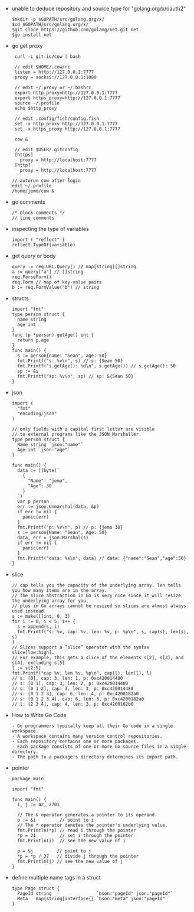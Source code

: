 - unable to deduce repository and source type for "golang.org/x/oauth2"

      $mkdir -p $GOPATH/src/golang.org/x/
      $cd $GOPATH/src/golang.org/x/
      $git clone https://github.com/golang/net.git net 
      $go install net 

- go get proxy

       curl -L git.io/cow | bash

       // edit $HOME/.cow/rc
       listen = http://127.0.0.1:7777
       proxy = socks5://127.0.0.1:1080

       // edit ~/.proxy or ~/.bashrc
       export http_proxy=http://127.0.0.1:7777
       export https_proxy=http://127.0.0.1:7777
       source ~/.profile
       echo $http_proxy

       // edit .config/fish/config.fish
       set -x http_proxy http://127.0.0.1:7777
       set -x https_proxy http://127.0.0.1:7777

       cow &

       // edit $USER/.gitconfig
       [https]
         proxy = http://localhost:7777
       [http]
         proxy = http://localhost:7777

      // autorun cow after login
      edit ~/.profile
      /home/jemo/cow &



- go comments

      /* block comments */
      // line comments

- inspecting the type of variables

      import ( "reflect" )
      reflect.TypeOf(variable)

- get query or body

      query := req.URL.Query() // map[string][]string
      a := query["a"] // []string
      req.ParseForm()
      req.Form // map of key-value pairs
      b := req.FormValue("b") // string

- structs

      import "fmt"
      type person struct {
        name string
        age int
      }
      func (p *person) getAge() int {
        return p.age
      }
      func main() {
        s := person{name: "Sean", age: 50}
        fmt.Printf("s: %v\n", s) // s: {Sean 50}
        fmt.Printf("s.getAge(): %d\n", s.getAge()) // s.getAge(): 50
        sp := &s
        fmt.Printf("sp: %v\n", sp) // sp: &{Sean 50}
      }

- json

      import (
        "fmt"
        "encoding/json"
      )
      
      // only fields with a capital first letter are visible
      // to external programs like the JSON Marshaller.
      type person struct {
        Name string `json:"name"`
        Age int `json:"age"`
      }

      func main() {
        data := []byte(`
          {
            "Name": "jemo",
            "Age": 30
          }
        `)
        var p person
        err := json.Unmarshal(data, &p)
        if err != nil {
          panic(err)
        }
        fmt.Printf("p: %v\n", p) // p: {jemo 30}
        s := person{Name: "Sean", Age: 50}
        data, err = json.Marshal(s)
        if err != nil {
          panic(err)
        }
        fmt.Printf("data: %s\n", data) // data: {"name":"Sean","age":50}
      }

- slice

      // cap tells you the capacity of the underlying array. len tells you how many items are in the array.
      // The slice abstraction in Go is very nice since it will resize the underlying array for you,
      // plus in Go arrays cannot be resized so slices are almost always used instead.
      s := make([]int, 0, 3)
      for i := 0; i < 5; i++ {
        s = append(s, i)
        fmt.Printf("s: %v, cap: %v, len: %v, p: %p\n", s, cap(s), len(s), s)
      }
      // Slices support a “slice” operator with the syntax slice[low:high].
      // For example, this gets a slice of the elements s[2], s[3], and s[4], excluding s[5]
      l := s[2:5]
      fmt.Printf("cap %v, len %v, %p\n", cap(l), len(l), l)
      // s: [0], cap: 3, len: 1, p: 0xc420014480
      // s: [0 1], cap: 3, len: 2, p: 0xc420014480
      // s: [0 1 2], cap: 3, len: 3, p: 0xc420014480
      // s: [0 1 2 3], cap: 6, len: 4, p: 0xc4200182a0
      // s: [0 1 2 3 4], cap: 6, len: 5, p: 0xc4200182a0
      // l: [2 3 4], cap: 4, len: 3, p: 0xc4200182b0

- How to Write Go Code

      - Go programmers typically keep all their Go code in a single workspace.
      - A workspace contains many version control repositories.
      - Each repository contains one or more packages.
      - Each package consists of one or more Go source files in a single directory.
      - The path to a package's directory determines its import path.

- pointer

      package main
      
      import "fmt"
      
      func main() {
        i, j := 42, 2701
      
        // The & operator generates a pointer to its operand.
        p := &i         // point to i
        // The * operator denotes the pointer's underlying value.
        fmt.Println(*p) // read i through the pointer
        *p = 21         // set i through the pointer
        fmt.Println(i)  // see the new value of i
      
        p = &j         // point to j
        *p = *p / 37   // divide j through the pointer
        fmt.Println(j) // see the new value of j
      }

- define multiple name tags in a struct

      type Page struct {
        PageId string                 `bson:"pageId" json:"pageId"`
        Meta   map[string]interface{} `bson:"meta" json:"pageId"`
      }

